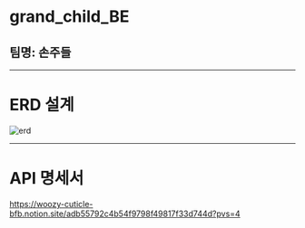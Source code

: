 # grand_child_BE


## 팀명: 손주들

---

# ERD 설계

![erd](https://github.com/s2hoon/grand_child_BE/assets/82464990/faa4104b-456f-4af5-88e7-8220cc47acdd)

---

# API 명세서

https://woozy-cuticle-bfb.notion.site/adb55792c4b54f9798f49817f33d744d?pvs=4

